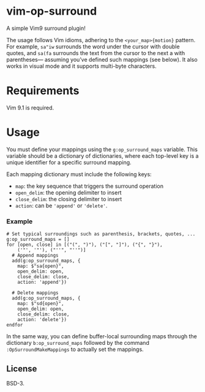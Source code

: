 # vim-op-surround

A simple Vim9 surround plugin!

The usage follows Vim idioms, adhering to the `<your_map>{motion}` pattern.
For example, `sa"iw` surrounds the word under the cursor with double quotes,
and `sa(fa` surrounds the text from the cursor to the next a with parentheses—
assuming you’ve defined such mappings (see below). It also works in visual
mode and it supports multi-byte characters.

# Requirements

Vim 9.1 is required.

# Usage

You must define your mappings using the `g:op_surround_maps` variable. This
variable should be a dictionary of dictionaries, where each top-level key is a
unique identifier for a specific surround mapping.

Each mapping dictionary must include the following keys:

- `map`: the key sequence that triggers the surround operation
- `open_delim`: the opening delimiter to insert
- `close_delim`: the closing delimiter to insert
- `action`: can be `'append'` or `'delete'`.

### Example

```vim
# Set typical surroundings such as parenthesis, brackets, quotes, ...
g:op_surround_maps = []
for [open, close] in [("(", ")"), ("[", "]"), ("{", "}"),
    ('"', '"'), ("''", "''")]
  # Append mappings
  add(g:op_surround_maps, {
    map: $"sa{open}",
    open_delim: open,
    close_delim: close,
    action: 'append'})

  # Delete mappings
  add(g:op_surround_maps, {
    map: $"sd{open}",
    open_delim: open,
    close_delim: close,
    action: 'delete'})
endfor
```

In the same way, you can define buffer-local surrounding maps through the
dictionary `b:op_surround_maps` followed by the command
`:OpSurroundMakeMappings` to actually set the mappings.

## License

BSD-3.

<!-- DO NOT REMOVE vim-markdown-extras references DO NOT REMOVE-->
